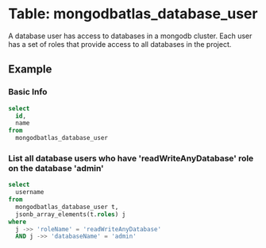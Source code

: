# Table: mongodbatlas_database_user

A database user has access to databases in a mongodb cluster. Each user has a set of roles that provide access to all databases in the project.

## Example

### Basic Info

```sql
select
  id,
  name
from
  mongodbatlas_database_user
```

### List all database users who have 'readWriteAnyDatabase' role on the database 'admin'

```sql
select
  username
from
  mongodbatlas_database_user t,
  jsonb_array_elements(t.roles) j
where
  j ->> 'roleName' = 'readWriteAnyDatabase'
  AND j ->> 'databaseName' = 'admin'
```
